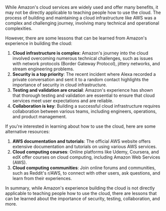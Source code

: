 While Amazon's cloud services are widely used and offer many benefits, it may not be directly applicable to teaching people how to use the cloud. The process of building and maintaining a cloud infrastructure like AWS was a complex and challenging journey, involving many technical and operational complexities.

However, there are some lessons that can be learned from Amazon's experience in building the cloud:

1. **Cloud infrastructure is complex**: Amazon's journey into the cloud involved overcoming numerous technical challenges, such as issues with network protocols (Border Gateway Protocol), jittery networks, and stream engineering problems.
2. **Security is a top priority**: The recent incident where Alexa recorded a private conversation and sent it to a random contact highlights the importance of security in cloud infrastructure.
3. **Testing and validation are crucial**: Amazon's experience has shown that thorough testing and validation are essential to ensure that cloud services meet user expectations and are reliable.
4. **Collaboration is key**: Building a successful cloud infrastructure requires collaboration between various teams, including engineers, operations, and product management.

If you're interested in learning about how to use the cloud, here are some alternative resources:

1. **AWS documentation and tutorials**: The official AWS website offers extensive documentation and tutorials on using various AWS services.
2. **Cloud computing courses**: Online platforms like Udemy, Coursera, and edX offer courses on cloud computing, including Amazon Web Services (AWS).
3. **Cloud computing communities**: Join online forums and communities, such as Reddit's r/AWS, to connect with other users, ask questions, and learn from their experiences.

In summary, while Amazon's experience building the cloud is not directly applicable to teaching people how to use the cloud, there are lessons that can be learned about the importance of security, testing, collaboration, and more.